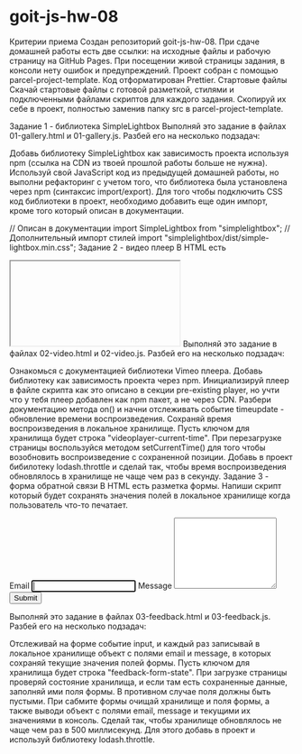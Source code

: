 # goit-js-hw-08

Критерии приема Создан репозиторий goit-js-hw-08. При сдаче домашней работы есть две ссылки: на
исходные файлы и рабочую страницу на GitHub Pages. При посещении живой страницы задания, в консоли
нету ошибок и предупреждений. Проект собран с помощью parcel-project-template. Код отформатирован
Prettier. Стартовые файлы Скачай стартовые файлы с готовой разметкой, стилями и подключенными
файлами скриптов для каждого задания. Скопируй их себе в проект, полностью заменив папку src в
parcel-project-template.

Задание 1 - библиотека SimpleLightbox Выполняй это задание в файлах 01-gallery.html и 01-gallery.js.
Разбей его на несколько подзадач:

Добавь библиотеку SimpleLightbox как зависимость проекта используя npm (ссылка на CDN из твоей
прошлой работы больше не нужна). Используй свой JavaScript код из предыдущей домашней работы, но
выполни рефакторинг с учетом того, что библиотека была установлена через npm (синтаксис
import/export). Для того чтобы подключить CSS код библиотеки в проект, необходимо добавить еще один
импорт, кроме того который описан в документации.

// Описан в документации import SimpleLightbox from "simplelightbox"; // Дополнительный импорт
стилей import "simplelightbox/dist/simple-lightbox.min.css"; Задание 2 - видео плеер В HTML есть
<iframe> с видео для Vimeo плеера. Напиши скрипт который будет сохранять текущее время
воспроизведения видео в локальное хранилище и, при перезагрузке страницы, продолжать воспроизводить
видео с этого времени.

<iframe
  id="vimeo-player"
  src="https://player.vimeo.com/video/236203659"
  width="640"
  height="360"
  frameborder="0"
  allowfullscreen
  allow="autoplay; encrypted-media"
></iframe>
Выполняй это задание в файлах 02-video.html и 02-video.js. Разбей его на несколько подзадач:

Ознакомься с документацией библиотеки Vimeo плеера. Добавь библиотеку как зависимость проекта через
npm. Инициализируй плеер в файле скрипта как это описано в секции pre-existing player, но учти что у
тебя плеер добавлен как npm пакет, а не через CDN. Разбери документацию метода on() и начни
отслеживать событие timeupdate - обновление времени воспроизведения. Сохраняй время воспроизведения
в локальное хранилище. Пусть ключом для хранилища будет строка "videoplayer-current-time". При
перезагрузке страницы воспользуйся методом setCurrentTime() для того чтобы возобновить
воспроизведение с сохраненной позиции. Добавь в проект бибилотеку lodash.throttle и сделай так,
чтобы время воспроизведения обновлялось в хранилище не чаще чем раз в секунду. Задание 3 - форма
обратной связи В HTML есть разметка формы. Напиши скрипт который будет сохранять значения полей в
локальное хранилище когда пользователь что-то печатает.

<form class="feedback-form" autocomplete="off">
  <label>
    Email
    <input type="email" name="email" autofocus />
  </label>
  <label>
    Message
    <textarea name="message" rows="8"></textarea>
  </label>
  <button type="submit">Submit</button>
</form>
Выполняй это задание в файлах 03-feedback.html и 03-feedback.js. Разбей его на несколько подзадач:

Отслеживай на форме событие input, и каждый раз записывай в локальное хранилище объект с полями
email и message, в которых сохраняй текущие значения полей формы. Пусть ключом для хранилища будет
строка "feedback-form-state". При загрузке страницы проверяй состояние хранилища, и если там есть
сохраненные данные, заполняй ими поля формы. В противном случае поля должны быть пустыми. При
сабмите формы очищай хранилище и поля формы, а также выводи объект с полями email, message и
текущими их значениями в консоль. Сделай так, чтобы хранилище обновлялось не чаще чем раз в 500
миллисекунд. Для этого добавь в проект и используй библиотеку lodash.throttle.

